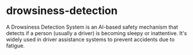 # drowsiness-detection
A Drowsiness Detection System is an AI-based safety mechanism that detects if a person (usually a driver) is becoming sleepy or inattentive. It's widely used in driver assistance systems to prevent accidents due to fatigue.
